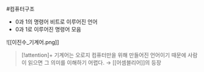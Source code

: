 #컴퓨터구조 

+ 0과 1의 명령어 비트로 이루어진 언어
+ 0과 1로 이루어진 명령어 모음

![[이진수_기계어.png]]

> [!attention]+ 
> 기계어는 오로지 컴퓨터만을 위해 만들어진 언어이기 때문에 사람이 읽으면 그 의미를 이해하기 어렵다.
> → [[어셈블리어]]의 등장
